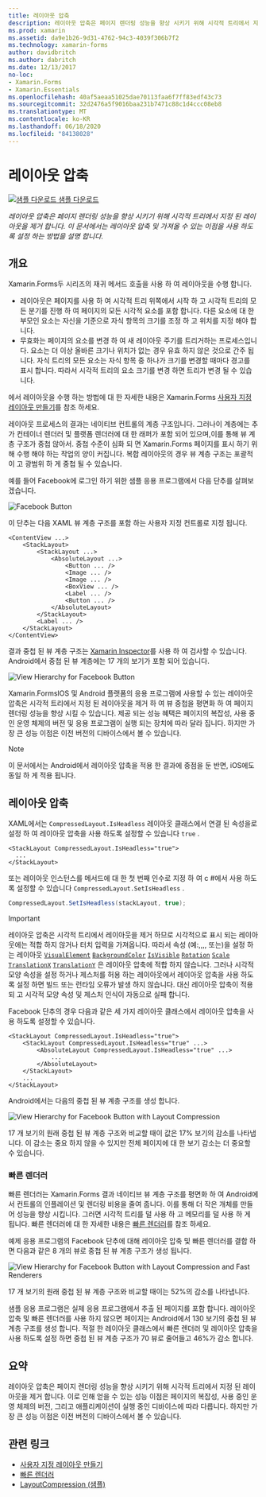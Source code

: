 ```yaml
---
title: 레이아웃 압축
description: 레이아웃 압축은 페이지 렌더링 성능을 향상 시키기 위해 시각적 트리에서 지정 된 레이아웃을 제거 합니다. 이 문서에서는 레이아웃 압축 및 가져올 수 있는 이점을 사용 하도록 설정 하는 방법을 설명 합니다.
ms.prod: xamarin
ms.assetid: da9e1b26-9d31-4762-94c3-4039f306b7f2
ms.technology: xamarin-forms
author: davidbritch
ms.author: dabritch
ms.date: 12/13/2017
no-loc:
- Xamarin.Forms
- Xamarin.Essentials
ms.openlocfilehash: 40af5aeaa51025dae70113faa6f7ff83edf43c73
ms.sourcegitcommit: 32d2476a5f9016baa231b7471c88c1d4ccc08eb8
ms.translationtype: MT
ms.contentlocale: ko-KR
ms.lasthandoff: 06/18/2020
ms.locfileid: "84138028"
---
```

# <a name="layout-compression"></a>레이아웃 압축

[![샘플 다운로드](~/media/shared/download.png) 샘플 다운로드](https://docs.microsoft.com/samples/xamarin/xamarin-forms-samples/userinterface-layoutcompression)

_레이아웃 압축은 페이지 렌더링 성능을 향상 시키기 위해 시각적 트리에서 지정 된 레이아웃을 제거 합니다. 이 문서에서는 레이아웃 압축 및 가져올 수 있는 이점을 사용 하도록 설정 하는 방법을 설명 합니다._

## <a name="overview"></a>개요

Xamarin.Forms두 시리즈의 재귀 메서드 호출을 사용 하 여 레이아웃을 수행 합니다.

- 레이아웃은 페이지를 사용 하 여 시각적 트리 위쪽에서 시작 하 고 시각적 트리의 모든 분기를 진행 하 여 페이지의 모든 시각적 요소를 포함 합니다. 다른 요소에 대 한 부모인 요소는 자신을 기준으로 자식 항목의 크기를 조정 하 고 위치를 지정 해야 합니다.
- 무효화는 페이지의 요소를 변경 하 여 새 레이아웃 주기를 트리거하는 프로세스입니다. 요소는 더 이상 올바른 크기나 위치가 없는 경우 유효 하지 않은 것으로 간주 됩니다. 자식 트리의 모든 요소는 자식 항목 중 하나가 크기를 변경할 때마다 경고를 표시 합니다. 따라서 시각적 트리의 요소 크기를 변경 하면 트리가 변경 될 수 있습니다.

에서 레이아웃을 수행 하는 방법에 대 한 자세한 내용은 Xamarin.Forms [사용자 지정 레이아웃 만들기](~/xamarin-forms/user-interface/layouts/custom.md)를 참조 하세요.

레이아웃 프로세스의 결과는 네이티브 컨트롤의 계층 구조입니다. 그러나이 계층에는 추가 컨테이너 렌더러 및 플랫폼 렌더러에 대 한 래퍼가 포함 되어 있으며,이를 통해 뷰 계층 구조가 중첩 않아서. 중첩 수준이 심화 되 면 Xamarin.Forms 페이지를 표시 하기 위해 수행 해야 하는 작업의 양이 커집니다. 복합 레이아웃의 경우 뷰 계층 구조는 포괄적이 고 광범위 하 게 중첩 될 수 있습니다.

예를 들어 Facebook에 로그인 하기 위한 샘플 응용 프로그램에서 다음 단추를 살펴보겠습니다.

![](layout-compression-images/facebook-button.png "Facebook Button")

이 단추는 다음 XAML 뷰 계층 구조를 포함 하는 사용자 지정 컨트롤로 지정 됩니다.

```xaml
<ContentView ...>
    <StackLayout>
        <StackLayout ...>
            <AbsoluteLayout ...>
                <Button ... />    
                <Image ... />
                <Image ... />
                <BoxView ... />
                <Label ... />
                <Button ... />
            </AbsoluteLayout>
        </StackLayout>
        <Label ... />
    </StackLayout>    
</ContentView>
```

결과 중첩 된 뷰 계층 구조는 [Xamarin Inspector](~/tools/inspector/index.md)를 사용 하 여 검사할 수 있습니다. Android에서 중첩 된 뷰 계층에는 17 개의 보기가 포함 되어 있습니다.

![](layout-compression-images/no-compression.png "View Hierarchy for Facebook Button")

Xamarin.FormsIOS 및 Android 플랫폼의 응용 프로그램에 사용할 수 있는 레이아웃 압축은 시각적 트리에서 지정 된 레이아웃을 제거 하 여 뷰 중첩을 평면화 하 여 페이지 렌더링 성능을 향상 시킬 수 있습니다. 제공 되는 성능 혜택은 페이지의 복잡성, 사용 중인 운영 체제의 버전 및 응용 프로그램이 실행 되는 장치에 따라 달라 집니다. 하지만 가장 큰 성능 이점은 이전 버전의 디바이스에서 볼 수 있습니다.

> [!NOTE]
> 이 문서에서는 Android에서 레이아웃 압축을 적용 한 결과에 중점을 둔 반면, iOS에도 동일 하 게 적용 됩니다.

## <a name="layout-compression"></a>레이아웃 압축

XAML에서는 `CompressedLayout.IsHeadless` 레이아웃 클래스에서 연결 된 속성을로 설정 하 여 레이아웃 압축을 사용 하도록 설정할 수 있습니다 `true` .

```xaml
<StackLayout CompressedLayout.IsHeadless="true">
  ...
</StackLayout>   
```

또는 레이아웃 인스턴스를 메서드에 대 한 첫 번째 인수로 지정 하 여 c #에서 사용 하도록 설정할 수 있습니다 `CompressedLayout.SetIsHeadless` .

```csharp
CompressedLayout.SetIsHeadless(stackLayout, true);
```

> [!IMPORTANT]
> 레이아웃 압축은 시각적 트리에서 레이아웃을 제거 하므로 시각적으로 표시 되는 레이아웃에는 적합 하지 않거나 터치 입력을 가져옵니다. 따라서 속성 (예:,,,, 또는)을 설정 하는 레이아웃 [`VisualElement`](xref:Xamarin.Forms.VisualElement) [`BackgroundColor`](xref:Xamarin.Forms.VisualElement.BackgroundColor) [`IsVisible`](xref:Xamarin.Forms.VisualElement.IsVisible) [`Rotation`](xref:Xamarin.Forms.VisualElement.Rotation) [`Scale`](xref:Xamarin.Forms.VisualElement.Scale) [`TranslationX`](xref:Xamarin.Forms.VisualElement.TranslationX) [`TranslationY`](xref:Xamarin.Forms.VisualElement.TranslationY) 은 레이아웃 압축에 적합 하지 않습니다. 그러나 시각적 모양 속성을 설정 하거나 제스처를 허용 하는 레이아웃에서 레이아웃 압축을 사용 하도록 설정 하면 빌드 또는 런타임 오류가 발생 하지 않습니다. 대신 레이아웃 압축이 적용 되 고 시각적 모양 속성 및 제스처 인식이 자동으로 실패 합니다.

Facebook 단추의 경우 다음과 같은 세 가지 레이아웃 클래스에서 레이아웃 압축을 사용 하도록 설정할 수 있습니다.

```xaml
<StackLayout CompressedLayout.IsHeadless="true">
    <StackLayout CompressedLayout.IsHeadless="true" ...>
        <AbsoluteLayout CompressedLayout.IsHeadless="true" ...>
            ...
        </AbsoluteLayout>
    </StackLayout>
    ...
</StackLayout>  
```

Android에서는 다음의 중첩 된 뷰 계층 구조를 생성 합니다.

![](layout-compression-images/layout-compression.png "View Hierarchy for Facebook Button with Layout Compression")

17 개 보기의 원래 중첩 된 뷰 계층 구조와 비교할 때이 값은 17% 보기의 감소를 나타냅니다. 이 감소는 중요 하지 않을 수 있지만 전체 페이지에 대 한 보기 감소는 더 중요할 수 있습니다.

### <a name="fast-renderers"></a>빠른 렌더러

빠른 렌더러는 Xamarin.Forms 결과 네이티브 뷰 계층 구조를 평면화 하 여 Android에서 컨트롤의 인플레이션 및 렌더링 비용을 줄여 줍니다. 이를 통해 더 작은 개체를 만들어 성능을 향상 시킵니다. 그러면 시각적 트리를 덜 사용 하 고 메모리를 덜 사용 하 게 됩니다. 빠른 렌더러에 대 한 자세한 내용은 [빠른 렌더러](~/xamarin-forms/internals/fast-renderers.md)를 참조 하세요.

예제 응용 프로그램의 Facebook 단추에 대해 레이아웃 압축 및 빠른 렌더러를 결합 하면 다음과 같은 8 개의 뷰로 중첩 된 뷰 계층 구조가 생성 됩니다.

![](layout-compression-images/layout-compression-with-fast-renderers.png "View Hierarchy for Facebook Button with Layout Compression and Fast Renderers")

17 개 보기의 원래 중첩 된 뷰 계층 구조와 비교할 때이는 52%의 감소를 나타냅니다.

샘플 응용 프로그램은 실제 응용 프로그램에서 추출 된 페이지를 포함 합니다. 레이아웃 압축 및 빠른 렌더러를 사용 하지 않으면 페이지는 Android에서 130 보기의 중첩 된 뷰 계층 구조를 생성 합니다. 적절 한 레이아웃 클래스에서 빠른 렌더러 및 레이아웃 압축을 사용 하도록 설정 하면 중첩 된 뷰 계층 구조가 70 뷰로 줄어들고 46%가 감소 합니다.

## <a name="summary"></a>요약

레이아웃 압축은 페이지 렌더링 성능을 향상 시키기 위해 시각적 트리에서 지정 된 레이아웃을 제거 합니다. 이로 인해 얻을 수 있는 성능 이점은 페이지의 복잡성, 사용 중인 운영 체제의 버전, 그리고 애플리케이션이 실행 중인 디바이스에 따라 다릅니다. 하지만 가장 큰 성능 이점은 이전 버전의 디바이스에서 볼 수 있습니다.

## <a name="related-links"></a>관련 링크

- [사용자 지정 레이아웃 만들기](~/xamarin-forms/user-interface/layouts/custom.md)
- [빠른 렌더러](~/xamarin-forms/internals/fast-renderers.md)
- [LayoutCompression (샘플)](https://docs.microsoft.com/samples/xamarin/xamarin-forms-samples/userinterface-layoutcompression)
